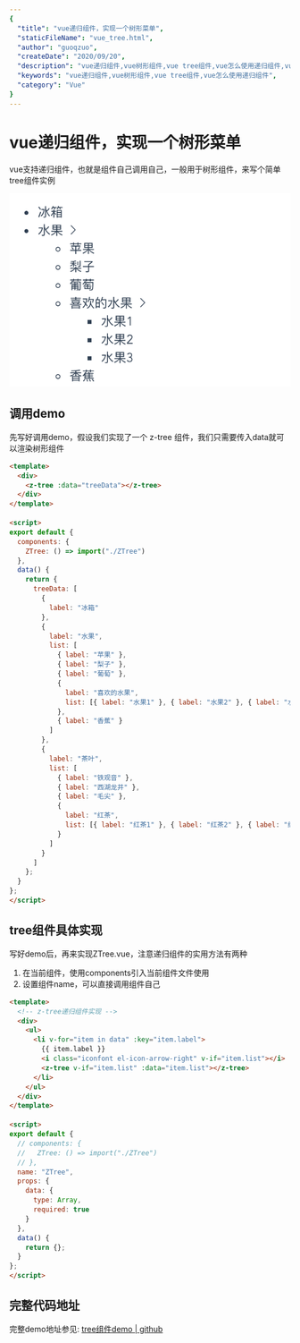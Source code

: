 ```yaml
---
{
  "title": "vue递归组件，实现一个树形菜单",
  "staticFileName": "vue_tree.html",
  "author": "guoqzuo",
  "createDate": "2020/09/20",
  "description": "vue递归组件,vue树形组件,vue tree组件,vue怎么使用递归组件,vue支持递归组件，也就是组件自己调用自己，一般用于树形组件，来写个简单tree组件实例，先写好调用demo，假设我们实现了一个 z-tree 组件，我们只需要传入data就可以渲染树形组件",
  "keywords": "vue递归组件,vue树形组件,vue tree组件,vue怎么使用递归组件",
  "category": "Vue"
}
---
```

# vue递归组件，实现一个树形菜单
vue支持递归组件，也就是组件自己调用自己，一般用于树形组件，来写个简单tree组件实例

![vue_tree.png](../../../images/blog/vue/vue_tree.png)


## 调用demo
先写好调用demo，假设我们实现了一个 z-tree 组件，我们只需要传入data就可以渲染树形组件

```html
<template>
  <div>
    <z-tree :data="treeData"></z-tree>
  </div>
</template>

<script>
export default {
  components: {
    ZTree: () => import("./ZTree")
  },
  data() {
    return {
      treeData: [
        {
          label: "冰箱"
        },
        {
          label: "水果",
          list: [
            { label: "苹果" },
            { label: "梨子" },
            { label: "葡萄" },
            {
              label: "喜欢的水果",
              list: [{ label: "水果1" }, { label: "水果2" }, { label: "水果3" }]
            },
            { label: "香蕉" }
          ]
        },
        {
          label: "茶叶",
          list: [
            { label: "铁观音" },
            { label: "西湖龙井" },
            { label: "毛尖" },
            {
              label: "红茶",
              list: [{ label: "红茶1" }, { label: "红茶2" }, { label: "红茶3" }]
            }
          ]
        }
      ]
    };
  }
};
</script>
```
## tree组件具体实现
写好demo后，再来实现ZTree.vue，注意递归组件的实用方法有两种
1. 在当前组件，使用components引入当前组件文件使用
2. 设置组件name，可以直接调用组件自己

```html
<template>
  <!-- z-tree递归组件实现 -->
  <div>
    <ul>
      <li v-for="item in data" :key="item.label">
        {{ item.label }}
        <i class="iconfont el-icon-arrow-right" v-if="item.list"></i>
        <z-tree v-if="item.list" :data="item.list"></z-tree>
      </li>
    </ul>
  </div>
</template>

<script>
export default {
  // components: {
  //   ZTree: () => import("./ZTree")
  // },
  name: "ZTree",
  props: {
    data: {
      type: Array,
      required: true
    }
  },
  data() {
    return {};
  }
};
</script>
```

## 完整代码地址
完整demo地址参见: [tree组件demo | github](https://github.com/dev-zuo/fedemo/tree/master/src/vuecli-demo/src/views/tree)
